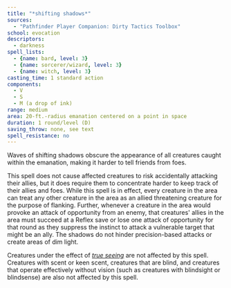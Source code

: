 ```yaml
---
title: "*shifting shadows*"
sources:
  - "Pathfinder Player Companion: Dirty Tactics Toolbox"
school: evocation
descriptors:
  - darkness
spell_lists:
  - {name: bard, level: 3}
  - {name: sorcerer/wizard, level: 3}
  - {name: witch, level: 3}
casting_time: 1 standard action
components:
  - V
  - S
  - M (a drop of ink)
range: medium
area: 20-ft.-radius emanation centered on a point in space
duration: 1 round/level (D)
saving_throw: none, see text
spell_resistance: no
---
```


Waves of shifting shadows obscure the appearance of all creatures caught within the emanation, making it harder to tell friends from foes.

This spell does not cause affected creatures to risk accidentally attacking their allies, but it does require them to concentrate harder to keep track of their allies and foes. While this spell is in effect, every creature in the area can treat any other creature in the area as an allied threatening creature for the purpose of flanking. Further, whenever a creature in the area would provoke an attack of opportunity from an enemy, that creatures' allies in the area must succeed at a Reflex save or lose one attack of opportunity for that round as they suppress the instinct to attack a vulnerable target that might be an ally. The shadows do not hinder precision-based attacks or create areas of dim light.

Creatures under the effect of [*true seeing*](/spells/true-seeing/) are not affected by this spell. Creatures with scent or keen scent, creatures that are blind, and creatures that operate effectively without vision (such as creatures with blindsight or blindsense) are also not affected by this spell.
